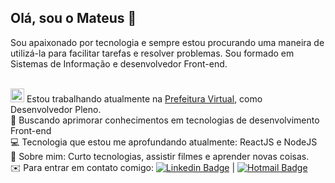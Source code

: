 ## Olá, sou o Mateus 👋
Sou apaixonado por tecnologia e sempre estou procurando uma maneira de utilizá-la para facilitar tarefas e resolver problemas. 
Sou formado em Sistemas de Informação e desenvolvedor Front-end.

<br/> <img src="https://prefeituravirtual.app.br/wp-content/uploads/2022/04/cropped-v-icon-270x270.png" height="22"> Estou trabalhando atualmente na <a href="https://prefeituravirtual.app.br">Prefeitura Virtual</a>, como Desenvolvedor Pleno.
<br/>💜   Buscando aprimorar conhecimentos em tecnologias de desenvolvimento Front-end
<br/>💻   Tecnologia que estou me aprofundando atualmente: ReactJS e NodeJS
<br/>💬   Sobre mim: Curto tecnologias, assistir filmes e aprender novas coisas.
<br/>✉️   Para entrar em contato comigo: [![Linkedin Badge](https://img.shields.io/badge/-Mateus_Souza-0077B5?style=flat-square&logo=Linkedin&logoColor=white&link=https://www.linkedin.com/in/mateus-souza-teles/)](https://www.linkedin.com/in/mateus-souza-teles/) 
| 
[![Hotmail Badge](https://img.shields.io/badge/-mateus__souza__teles@hotmail.com-0078D4?style=flat-square&logo=Microsoft-Outlook&logoColor=white&link=mailto:mateus_souza_teles@hotmail.com)](mailto:mateus_souza_teles@hotmail.com)
